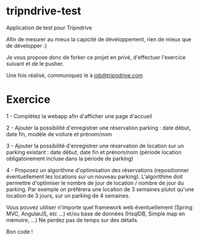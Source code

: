 tripndrive-test
===============

Application de test pour Tripndrive

Afin de mesurer au mieux la capicité de développement, rien de mieux que de développer :)

Je vous propose donc de forker ce projet en privé, d'effectuer l'exercice suivant et de le pusher.

Une fois réalisé, communiquez le à job@tripndrive.com


Exercice
===============

1 - Complétez la webapp afin d'afficher une page d'accueil

2 - Ajouter la possibilité d'enregistrer une réservation parking : date début, date fin, modèle de voiture et prénom/nom

3 - Ajouter la possibilité d'enregistrer une réservation de location sur un parking existant : date début, date fin et prénom/nom (période location obligatoirement incluse dans la période de parking)

4 - Proposez un algorithme d'optimisation des réservations (repositionner éventuellement les locations sur un nouveau parking).
L'algorithme doit permettre d'optimiser le nombre de jour de location / nombre de jour du parking.
Par exemple on préférera une location de 3 semaines plutot qu'une location de 3 jours, sur un parking de 4 semaines.

Vous pouvez utiliser n'importe quel framework web éventuellement (Spring MVC, AngularJS, etc ...) et/ou base de données (HsqlDB, Simple map en mémoire, ...)
Ne perdez pas de temps sur des détails.

Bon code !

